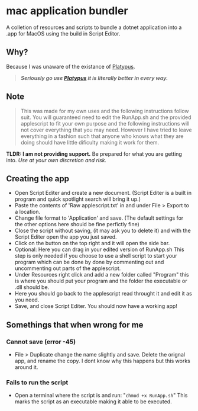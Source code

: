 # mac application bundler

 A colletion of resources and scripts to bundle a dotnet application into a .app for MacOS using the build in Script Editor.

## Why?

 Because I was unaware of the existance of [Platypus](https://github.com/Project-Platypus/Platypus).
> ***Seriously go use [Platypus](https://github.com/Project-Platypus/Platypus) it is literally better in every way.***

## Note

> This was made for my own uses and the following instructions follow suit.
You will guaranteed need to edit the RunApp.sh and the provided applescript to fit your own purpose and the following instructions will not cover everything that you may need. However I have tried to leave everything in a fashion such that anyone who knows what they are doing should have little dificulty making it work for them.

 **TLDR: I am not providing support.** Be prepared for what you are getting into. *Use at your own discretion and risk.*

## Creating the app

- Open Script Editer and create a new document. (Script Editer is a built in program and quick spotlight search will bring it up.)
- Paste the contents of 'Raw applescript.txt' in and under File > Export to a location.
- Change file format to 'Application' and save. (The default settings for the other options here should be fine perfictly fine)
- Close the script without saving, (it may ask you to delete it) and with the Script Editer open the app you just saved.
- Click on the button on the top right and it will open the side bar.
- Optional: Here you can drag in your edited version of RunApp.sh This step is only needed if you choose to use a shell script to start your program which can be done by done by commenting out and uncommenting out parts of the applescript.
- Under Resources right click and add a new folder called "Program" this is where you should put your program and the folder the executable or .dll should be.
- Here you should go back to the applescript read throught it and edit it as you need.
- Save, and close Script Editer. You should now have a working app!

## Somethings that when wrong for me

### Cannot save (error -45)

- File > Duplicate change the name slightly and save.
Delete the orignal app, and rename the copy.
I dont know why this happens but this works around it.

### Fails to run the script

- Open a terminal where the script is and run:
    "`chmod +x RunApp.sh`"
This marks the script as an executable making it able to be executed.
